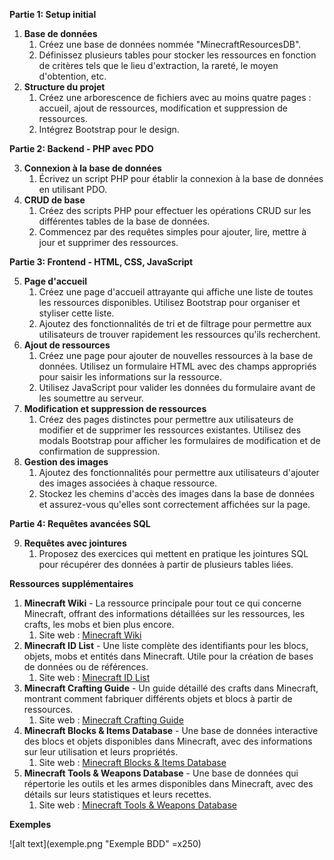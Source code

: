 **Partie 1: Setup initial**

1. **Base de données**
   1. Créez une base de données nommée "MinecraftResourcesDB".
   2. Définissez plusieurs tables pour stocker les ressources en fonction de critères tels que le lieu d'extraction, la rareté, le moyen d'obtention, etc.
1. **Structure du projet**
   1. Créez une arborescence de fichiers avec au moins quatre pages : accueil, ajout de ressources, modification et suppression de ressources.
   2. Intégrez Bootstrap pour le design.  
  


**Partie 2: Backend - PHP avec PDO**

3. **Connexion à la base de données**
   1. Écrivez un script PHP pour établir la connexion à la base de données en utilisant PDO.
3. **CRUD de base**
   1. Créez des scripts PHP pour effectuer les opérations CRUD sur les différentes tables de la base de données.
   2. Commencez par des requêtes simples pour ajouter, lire, mettre à jour et supprimer des ressources.  

  

**Partie 3: Frontend - HTML, CSS, JavaScript**

5. **Page d'accueil**
   1. Créez une page d'accueil attrayante qui affiche une liste de toutes les ressources disponibles. Utilisez Bootstrap pour organiser et styliser cette liste.
   2. Ajoutez des fonctionnalités de tri et de filtrage pour permettre aux utilisateurs de trouver rapidement les ressources qu'ils recherchent.
5. **Ajout de ressources**
   1. Créez une page pour ajouter de nouvelles ressources à la base de données. Utilisez un formulaire HTML avec des champs appropriés pour saisir les informations sur la ressource.
   2. Utilisez JavaScript pour valider les données du formulaire avant de les soumettre au serveur.
5. **Modification et suppression de ressources**
   1. Créez des pages distinctes pour permettre aux utilisateurs de modifier et de supprimer les ressources existantes. Utilisez des modals Bootstrap pour afficher les formulaires de modification et de confirmation de suppression.
5. **Gestion des images**
   1. Ajoutez des fonctionnalités pour permettre aux utilisateurs d'ajouter des images associées à chaque ressource.
   2. Stockez les chemins d'accès des images dans la base de données et assurez-vous qu'elles sont correctement affichées sur la page.  


  
**Partie 4: Requêtes avancées SQL**

9. **Requêtes avec jointures**
   1. Proposez des exercices qui mettent en pratique les jointures SQL pour récupérer des données à partir de plusieurs tables liées.
  
**Ressources supplémentaires**

1. **Minecraft Wiki** - La ressource principale pour tout ce qui concerne Minecraft, offrant des informations détaillées sur les ressources, les crafts, les mobs et bien plus encore.
   1. Site web : [Minecraft Wiki](https://fr.minecraft.wiki/)
1. **Minecraft ID List** - Une liste complète des identifiants pour les blocs, objets, mobs et entités dans Minecraft. Utile pour la création de bases de données ou de références.
   1. Site web : [Minecraft ID List](https://minecraft-ids.grahamedgecombe.com/)  
1. **Minecraft Crafting Guide** - Un guide détaillé des crafts dans Minecraft, montrant comment fabriquer différents objets et blocs à partir de ressources.
   1. Site web : [Minecraft Crafting Guide](https://minecraftcraftingguide.net/)
1. **Minecraft Blocks & Items Database** - Une base de données interactive des blocs et objets disponibles dans Minecraft, avec des informations sur leur utilisation et leurs propriétés.
   1. Site web : [Minecraft Blocks & Items Database](https://minecraftitemids.com/)
1. **Minecraft Tools & Weapons Database** - Une base de données qui répertorie les outils et les armes disponibles dans Minecraft, avec des détails sur leurs statistiques et leurs recettes.
   1. Site web : [Minecraft Tools & Weapons Database](https://minecraft.tools/en/command-15456-weapons)   



**Exemples**


![alt text](exemple.png "Exemple BDD" =x250)

